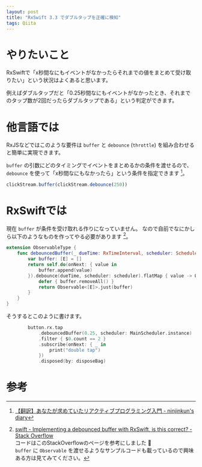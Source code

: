 ```yaml
---
layout: post
title: "RxSwift 3.3 でダブルタップを正確に検知"
tags: Qiita
---
```



# やりたいこと
RxSwiftで「x秒間なにもイベントがなかったらそれまでの値をまとめて受け取りたい」という状況はよくあると思います。

例えばダブルタップだと「0.25秒間なにもイベントがなかったとき、それまでのタップ数が2回だったらダブルタップである」という判定ができます。

# 他言語では

RxJSなどではこのような要件は `buffer` と `debounce` (`throttle`) を組み合わせると簡単に実現できます。

`buffer` の引数にどのタイミングでイベントをまとめるかの条件を渡せるので、`debounce` を使って「x秒間なにもなかったら」という条件を指定できます [^1]。

```JavaScript
clickStream.buffer(clickStream.debounce(250))
```

# RxSwiftでは
現在 `buffer` が条件を受け取れる作りになっていません。
なので自前でなにかしら以下のようなものを作ってやる必要があります [^2]。

```Swift
extension ObservableType {
    func debouncedBuffer(_ dueTime: RxTimeInterval, scheduler: SchedulerType) -> Observable<[E]> {
        var buffer: [E] = []
        return self.do(onNext: { value in
            buffer.append(value)
        }).debounce(dueTime, scheduler: scheduler).flatMap { value -> Observable<[E]> in
            defer { buffer.removeAll() }
            return Observable<[E]>.just(buffer)
        }
    }
}
```

そうするとこのように書けます。

```Swift
        button.rx.tap
            .debouncedBuffer(0.25, scheduler: MainScheduler.instance)
            .filter { $0.count == 2 }
            .subscribe(onNext: { _ in
                print("double tap")
            })
            .disposed(by: disposeBag)
```

# 参考

[^1]: [【翻訳】あなたが求めていたリアクティブプログラミング入門 \- ninjinkun's diary](http://ninjinkun.hatenablog.com/entry/introrxja)
[^2]: [swift \- Implementing a debounced buffer with RxSwift, is this correct? \- Stack Overflow](http://stackoverflow.com/questions/39928928/implementing-a-debounced-buffer-with-rxswift-is-this-correct) <br> コードはこのStackOverflowのページを参考にしました :bow: <br> `buffer` に `Observable` を渡せるようなサンプルコードも載っているので興味ある方は見てみてください。




